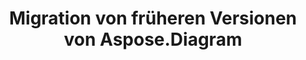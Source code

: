 ﻿---
title: Migration von früheren Versionen von Aspose.Diagram
type: docs
weight: 30
url: /de/net/migrating-from-earlier-versions-of-aspose-diagram/
---
